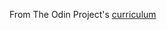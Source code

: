 

From The Odin Project's [curriculum](http://www.theodinproject.com/courses/web-development-101/lessons/html-css)
